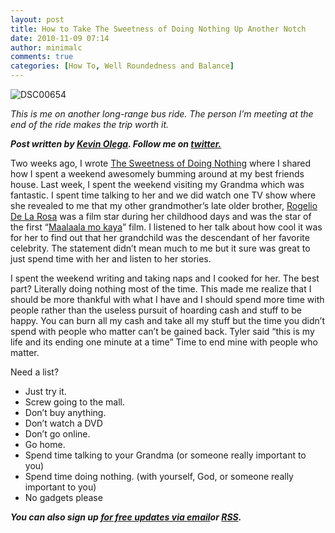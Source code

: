 ```yaml
---
layout: post
title: How to Take The Sweetness of Doing Nothing Up Another Notch
date: 2010-11-09 07:14
author: minimalc
comments: true
categories: [How To, Well Roundedness and Balance]
---
```

<img src="http://farm2.static.flickr.com/1355/5124697569_f7105ca28e.jpg" alt="DSC00654" />

<em>This is me on another long-range bus ride. The person I’m meeting at the end of the ride makes the trip worth it.</em>

<em><strong>Post written by </strong><a href="http://minimalchanges.com/about"><strong>Kevin Olega</strong></a><strong>. Follow me on </strong><a href="http://twitter.com/kevinolega"><strong>twitter.</strong></a></em>

Two weeks ago, I wrote <a href="http://minimalchanges.com/blog/the-sweetness-of-doing-nothing/">The Sweetness of Doing Nothing</a> where I shared how I spent a weekend awesomely bumming around at my best friends house. Last week, I spent the weekend visiting my Grandma which was fantastic. I spent time talking to her and we did watch one TV show where she revealed to me that my other grandmother’s late older brother, <a href="http://en.wikipedia.org/wiki/Rogelio_de_la_Rosa">Rogelio De La Rosa</a> was a film star during her childhood days and was the star of the first “<a href="http://en.wikipedia.org/wiki/Maalaala_Mo_Kaya">Maalaala mo kaya</a>” film. I listened to her talk about how cool it was for her to find out that her grandchild was the descendant of her favorite celebrity. The statement didn’t mean much to me but it sure was great to just spend time with her and listen to her stories.

I spent the weekend writing and taking naps and I cooked for her. The best part? Literally doing nothing most of the time. This made me realize that I should be more thankful with what I have and I should spend more time with people rather than the useless pursuit of hoarding cash and stuff to be happy. You can burn all my cash and take all my stuff but the time you didn’t spend with people who matter can’t be gained back. Tyler said “this is my life and its ending one minute at a time” Time to end mine with people who matter.

Need a list?
<ul>
	<li>Just try it.</li>
	<li>Screw going to the mall.</li>
	<li>Don’t buy anything.</li>
	<li>Don’t watch a DVD</li>
	<li>Don’t go online.</li>
	<li>Go home.</li>
	<li>Spend time talking to your Grandma (or someone really important to you)</li>
	<li>Spend time doing nothing. (with yourself, God, or someone really important to you)</li>
	<li>No gadgets please</li>
</ul>
<em><strong>You can also sign up <a href="http://feedburner.google.com/fb/a/mailverify?uri=Minimalchangescom">for free updates via email</a>or <a href="http://feeds.feedburner.com/minimalchangescom">RSS</a>.</strong></em>
